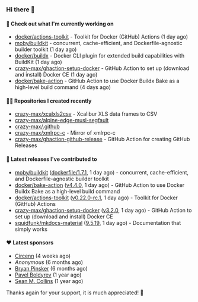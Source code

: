 ### Hi there 👋

#### 👷 Check out what I'm currently working on

- [docker/actions-toolkit](https://github.com/docker/actions-toolkit) - Toolkit for Docker (GitHub) Actions (1 day ago)
- [moby/buildkit](https://github.com/moby/buildkit) - concurrent, cache-efficient, and Dockerfile-agnostic builder toolkit (1 day ago)
- [docker/buildx](https://github.com/docker/buildx) - Docker CLI plugin for extended build capabilities with BuildKit (1 day ago)
- [crazy-max/ghaction-setup-docker](https://github.com/crazy-max/ghaction-setup-docker) - GitHub Action to set up (download and install) Docker CE (1 day ago)
- [docker/bake-action](https://github.com/docker/bake-action) - GitHub Action to use Docker Buildx Bake as a high-level build command (4 days ago)

#### 👨‍💻 Repositories I created recently

- [crazy-max/xcalxls2csv](https://github.com/crazy-max/xcalxls2csv) - Xcalibur XLS data frames to CSV
- [crazy-max/alpine-edge-musl-segfault](https://github.com/crazy-max/alpine-edge-musl-segfault)
- [crazy-max/.github](https://github.com/crazy-max/.github)
- [crazy-max/xmlrpc-c](https://github.com/crazy-max/xmlrpc-c) - Mirror of xmlrpc-c
- [crazy-max/ghaction-github-release](https://github.com/crazy-max/ghaction-github-release) - GitHub Action for creating GitHub Releases

#### 🚀 Latest releases I've contributed to

- [moby/buildkit](https://github.com/moby/buildkit) ([dockerfile/1.7.1](https://github.com/moby/buildkit/releases/tag/dockerfile/1.7.1), 1 day ago) - concurrent, cache-efficient, and Dockerfile-agnostic builder toolkit
- [docker/bake-action](https://github.com/docker/bake-action) ([v4.4.0](https://github.com/docker/bake-action/releases/tag/v4.4.0), 1 day ago) - GitHub Action to use Docker Buildx Bake as a high-level build command
- [docker/actions-toolkit](https://github.com/docker/actions-toolkit) ([v0.22.0-rc.1](https://github.com/docker/actions-toolkit/releases/tag/v0.22.0-rc.1), 1 day ago) - Toolkit for Docker (GitHub) Actions
- [crazy-max/ghaction-setup-docker](https://github.com/crazy-max/ghaction-setup-docker) ([v3.2.0](https://github.com/crazy-max/ghaction-setup-docker/releases/tag/v3.2.0), 1 day ago) - GitHub Action to set up (download and install) Docker CE
- [squidfunk/mkdocs-material](https://github.com/squidfunk/mkdocs-material) ([9.5.19](https://github.com/squidfunk/mkdocs-material/releases/tag/9.5.19), 1 day ago) - Documentation that simply works

#### ❤️ Latest sponsors
- [Circenn](https://github.com/Circenn5130) (4 weeks ago)
- _Anonymous_ (6 months ago)
- [Bryan Pinsker](https://github.com/BryanPinsker) (6 months ago)
- [Pavel Boldyrev](https://github.com/bpg) (1 year ago)
- [Sean M. Collins](https://github.com/sc68cal) (1 year ago)

Thanks again for your support, it is much appreciated! 🙏
